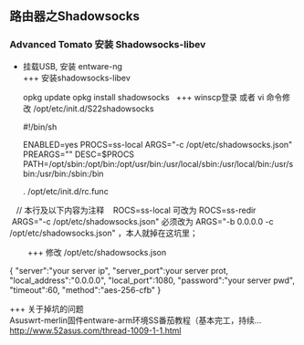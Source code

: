 ## 路由器之Shadowsocks

### Advanced Tomato 安装 Shadowsocks-libev

+ 挂载USB, 安装 entware-ng      
+++ 安装shadowsocks-libev          

   opkg update
   opkg install shadowsocks
   
+++ winscp登录 或者 vi 命令修改 /opt/etc/init.d/S22shadowsocks       


    #!/bin/sh

    ENABLED=yes
    PROCS=ss-local
    ARGS="-c /opt/etc/shadowsocks.json"
    PREARGS=""
    DESC=$PROCS
    PATH=/opt/sbin:/opt/bin:/opt/usr/bin:/usr/local/sbin:/usr/local/bin:/usr/sbin:/usr/bin:/sbin:/bin

    . /opt/etc/init.d/rc.func     
    
    // 本行及以下内容为注释
    ROCS=ss-local 可改为 ROCS=ss-redir 
    ARGS="-c /opt/etc/shadowsocks.json" 必须改为 ARGS="-b 0.0.0.0 -c /opt/etc/shadowsocks.json" ，本人就掉在这坑里；
    
        
+++ 修改 /opt/etc/shadowsocks.json     


   {
    "server":"your server ip",
    "server_port":your server prot,
    "local_address":"0.0.0.0",
    "local_port":1080,
    "password":"your server pwd",
    "timeout":60,
    "method":"aes-256-cfb"
   }
   
+++ 关于掉坑的问题       
    Asuswrt-merlin固件entware-arm环境SS番茄教程（基本完工，持续... 
    http://www.52asus.com/thread-1009-1-1.html

